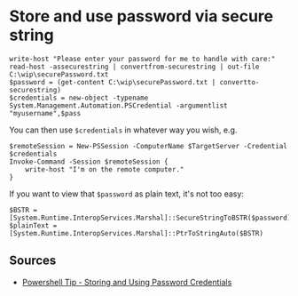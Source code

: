 ﻿# Store and use password via secure string

	write-host "Please enter your password for me to handle with care:"
	read-host -assecurestring | convertfrom-securestring | out-file C:\wip\securePassword.txt
	$password = (get-content C:\wip\securePassword.txt | convertto-securestring)
	$credentials = new-object -typename System.Management.Automation.PSCredential -argumentlist "myusername",$pass

You can then use `$credentials` in whatever way you wish, e.g.

	$remoteSession = New-PSSession -ComputerName $TargetServer -Credential $credentials
	Invoke-Command -Session $remoteSession {
		write-host "I'm on the remote computer."
	}

If you want to view that `$password` as plain text, it's not too easy:

	$BSTR = [System.Runtime.InteropServices.Marshal]::SecureStringToBSTR($password)
	$plainText =  [System.Runtime.InteropServices.Marshal]::PtrToStringAuto($BSTR)

## Sources

* [Powershell Tip - Storing and Using Password Credentials](https://blogs.technet.microsoft.com/robcost/2008/05/01/powershell-tip-storing-and-using-password-credentials/)
